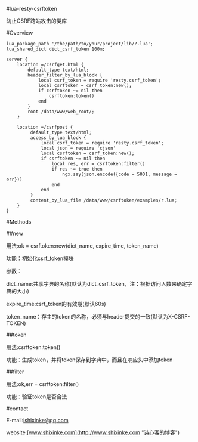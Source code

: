 #lua-resty-csrftoken

防止CSRF跨站攻击的类库

#Overview

    lua_package_path '/the/path/to/your/project/lib/?.lua';
	lua_shared_dict dict_csrf_token 100m;

	server {
		location =/csrfget.html {
			default_type text/html;
			header_filter_by_lua_block {
				local csrf_token = require 'resty.csrf_token';
				local csrftoken = csrf_token:new();
                if csrftoken ~= nil then
                    csrftoken:token()
                end
			}
			root /data/www/web_root/;
		}

        location =/csrfpost {
             default_type text/html;
             access_by_lua_block {
                 local csrf_token = require 'resty.csrf_token';
                 local json = require 'cjson'
				 local csrftoken = csrf_token:new();
                 if csrftoken ~= nil then
                     local res, err = csrftoken:filter()
                     if res ~= true then
                         ngx.say(json.encode({code = 5001, message = err}))
                     end
                 end
             }
             content_by_lua_file /data/www/csrftoken/examples/r.lua;
        }
	}


#Methods

##new

用法:ok = csrftoken:new(dict_name, expire_time, token_name)

功能：初始化csrf_token模块

参数：
     
   dict_name:共享字典的名称(默认为dict_csrf_token，注：根据访问人数来确定字典的大小)
   
   expire_time:csrf_token的有效期(默认60s)

   token_name：存主的token的名称，必须与header提交的一致(默认为X-CSRF-TOKEN)

##token

用法:csrftoken:token()

功能：生成token，并将token保存到字典中，而且在响应头中添加token

##filter

用法:ok,err = csrftoken:filter()

功能：验证token是否合法

#contact

E-mail:ishixinke@qq.com

website:[www.shixinke.com](http://www.shixinke.com "诗心客的博客")